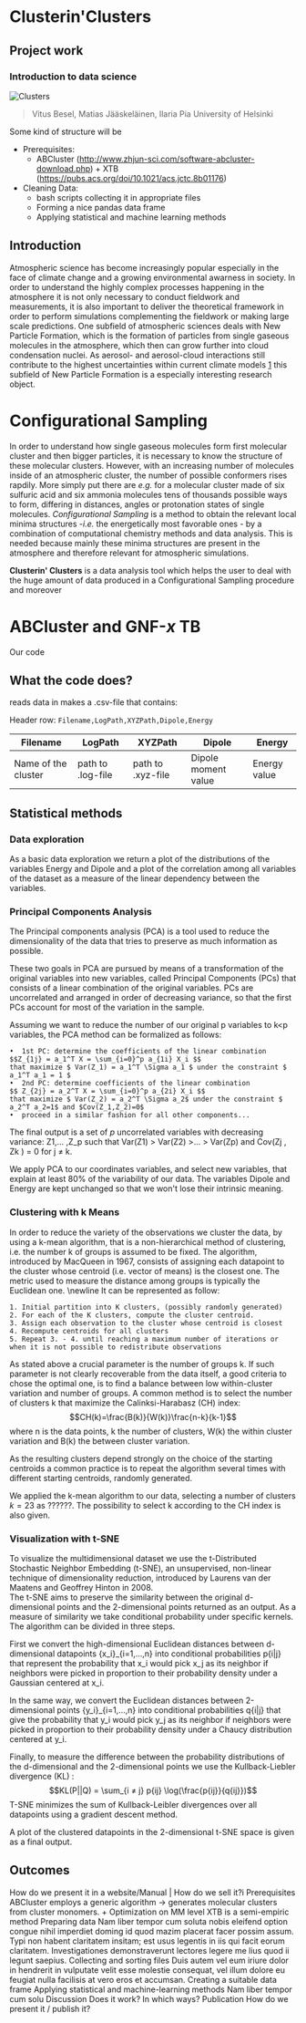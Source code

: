 # Clusterin'Clusters

## Project work
### Introduction to data science

![Clusters](Archive/Images/BackgroundMol_crop.png)

>Vitus Besel, Matias Jääskeläinen, Ilaria Pia
University of Helsinki

Some kind of structure will be

- Prerequisites:  
  - ABCluster (http://www.zhjun-sci.com/software-abcluster-download.php) + XTB (https://pubs.acs.org/doi/10.1021/acs.jctc.8b01176)
- Cleaning Data:  
  - bash scripts collecting it in appropriate files  
  - Forming a nice pandas data frame  
  - Applying statistical and machine learning methods  


## Introduction

Atmospheric science has become increasingly popular especially in the face of climate change and a growing environmental awarness in society. In order to understand the highly complex processes happening in the atmosphere it is not only necessary to conduct fieldwork and measurements, it is also important to deliver the theoretical framework in order to perform simulations complementing the fieldwork or making large scale predictions. One subfield of atmospheric sciences deals with New Particle Formation, which is the formation of particles from single gaseous molecules in the atmosphere, which then can grow further into cloud condensation nuclei. As aerosol- and aerosol-cloud interactions still contribute to the highest uncertainties within current climate models [1](https://www.ipcc.ch/report/ar5/wg1/anthropogenic-and-natural-radiative-forcing/) this subfield of New Particle Formation is a especially interesting research object.

# Configurational Sampling

In order to understand how single gaseous molecules form first molecular cluster and then bigger particles, it is necessary to know the structure of these molecular clusters. However, with an increasing number of molecules inside of an atmospheric cluster, the number of possible conformers rises rapdily. More simply put there are *e.g.* for a molecular cluster made of six sulfuric acid and six ammonia molecules tens of thousands possible ways to form, differing in distances, angles or protonation states of single molecules. *Configurational Sampling* is a method to obtain the relevant local minima structures -*i.e.* the energetically most favorable ones - by a combination of computational chemistry methods and data analysis. This is needed because mainly these minima structures are present in the atmosphere and therefore relevant for atmospheric simulations.

**Clusterin' Clusters** is a data analysis tool which helps the user to deal with the huge amount of data produced in a Configurational Sampling procedure and moreover

# ABCluster and GNF-*x* TB

Our code


## What the code does?
reads data in
makes a .csv-file that contains:

Header row: ``` Filename,LogPath,XYZPath,Dipole,Energy ```


| Filename | LogPath | XYZPath | Dipole| Energy |
|------|------|------|------|------|
| Name of the cluster | path to .log-file | path to .xyz-file | Dipole moment value | Energy value |

## Statistical methods

### Data exploration
As a basic data exploration we return a plot of the distributions of the variables Energy and Dipole and a plot of the correlation among all variables of the dataset as a measure of the linear dependency between the variables.

### Principal Components Analysis
The Principal components analysis (PCA) is a tool used to reduce the dimensionality of the data that tries to preserve as much information as possible.    

These two goals in PCA are pursued by means of a transformation of the original variables into new variables, called Principal Components (PCs) that consists of a linear combination of the original variables.
PCs are uncorrelated and arranged in order of decreasing variance, so that the first PCs account for most of the variation in the sample.     

Assuming we want to reduce the number of our original p variables to k<p variables, the PCA method can be formalized as follows:  

    •  1st PC: determine the coefficients of the linear combination 
    $$Z_{1j} = a_1^T X = \sum_{i=0}^p a_{1i} X_i $$ 
    that maximize $ Var(Z_1) = a_1^T \Sigma a_1 $ under the constraint $ a_1^T a_1 = 1 $  
    •  2nd PC: determine coefficients of the linear combination 
    $$ Z_{2j} = a_2^T X = \sum_{i=0}^p a_{2i} X_i $$ 
    that maximize $ Var(Z_2) = a_2^T \Sigma a_2$ under the constraint $ a_2^T a_2=1$ and $Cov(Z_1,Z_2)=0$   
    •  proceed in a similar fashion for all other components...   

The final output is a set of $p$ uncorrelated variables with decreasing variance: Z1,... ,Z_p such that Var(Z1) > Var(Z2) >... > Var(Zp) and Cov(Zj , Zk ) = 0 for j ≠ k.


We apply PCA to our coordinates variables, and select new variables, that explain at least $80\%$ of the variability of our data. The variables Dipole and Energy are kept unchanged so that we won't lose their intrinsic meaning.

### Clustering with k Means 
In order to reduce the variety of the observations we cluster the data, by using a k-mean algorithm, that is a non-hierarchical method of clustering, i.e. the number k of groups is assumed to be fixed.
The algorithm, introduced by MacQueen in 1967, consists of assigning each datapoint to the cluster whose centroid (i.e. vector of means) is the closest one.  The metric used to measure the distance among groups is typically the Euclidean one. \newline
It can be represented as follow:

    1. Initial partition into K clusters, (possibly randomly generated)
    2. For each of the K clusters, compute the cluster centroid.
    3. Assign each observation to the cluster whose centroid is closest
    4. Recompute centroids for all clusters
    5. Repeat 3. - 4. until reaching a maximum number of iterations or when it is not possible to redistribute observations


As stated above a crucial parameter is the number of groups k. If such parameter is not clearly recoverable from the data itself, a good criteria to chose the optimal one,  is to find a balance between low within-cluster variation and number of groups. A common method is to select the number of clusters k that maximize the Calinksi-Harabasz (CH) index: 
$$CH(k)=\frac{B(k)}{W(k)}\frac{n-k}{k-1}$$
where n is the data points, k the number of clusters, W(k) the within cluster variation and B(k) the between cluster variation. 
  
As the resulting clusters depend strongly on the choice of the starting centroids a common practice is to repeat the algorithm several times with different starting centroids, randomly generated.


We applied the k-mean algorithm to our data, selecting a number of clusters $k=23$ as ??????. The possibility to select k according to the CH index is also given.

### Visualization with t-SNE
To visualize the multidimensional dataset we use the t-Distributed Stochastic Neighbor Embedding (t-SNE), an unsupervised, non-linear technique of dimensionality reduction, introduced by Laurens van der Maatens and Geoffrey Hinton in 2008.   
The t-SNE aims to preserve the similarity between the original d-dimensional points and the 2-dimensional points returned as an output. As a measure of similarity we take conditional probability under specific kernels. 
The algorithm can be divided in three steps.  

First we convert the high-dimensional Euclidean distances between d-dimensional datapoints {x_i}_{i=1,...,n} into conditional probabilities p{i|j} that represent the probability that x_i would pick x_j as its neighbor if neighbors were picked in proportion to their probability density under a Gaussian centered at x_i. 

In the same way, we convert the Euclidean distances between 2-dimensional points {y_i}_{i=1,...,n} into conditional probabilities q{i|j} that give the probability that y_i would pick y_j as its neighbor if neighbors were picked in proportion to their probability density under a Chaucy distribution centered at y_i. 

Finally, to measure the difference between the probability distributions of the d-dimensional and the 2-dimensional points we use the Kullback-Liebler divergence (KL) :
$$KL(P||Q) = \sum_{i ≠ j} p{ij} \log(\frac{p{ij}}{q{ij}})$$
T-SNE minimizes the sum of Kullback-Leibler divergences over all datapoints using a gradient descent method.   

A plot of the clustered datapoints in the 2-dimensional t-SNE space is given as a final output.



## Outcomes

How do we present it in a website/Manual | How do we sell it?i
Prerequisites
ABCluster employs a generic algorithm -> generates molecular clusters from cluster monomers. + Optimization on MM level
XTB is a semi-empiric method
Preparing data
Nam liber tempor cum soluta nobis eleifend option congue nihil imperdiet doming id quod mazim placerat facer possim assum. Typi non habent claritatem insitam; est usus legentis in iis qui facit eorum claritatem. Investigationes demonstraverunt lectores legere me lius quod ii legunt saepius.
Collecting and sorting files
Duis autem vel eum iriure dolor in hendrerit in vulputate velit esse molestie consequat, vel illum dolore eu feugiat nulla facilisis at vero eros et accumsan.
Creating a suitable data frame
Applying statistical and machine-learning methods
Nam liber tempor cum solu
Discussion
Does it work? In which ways?
Publication
How do we present it / publish it?

